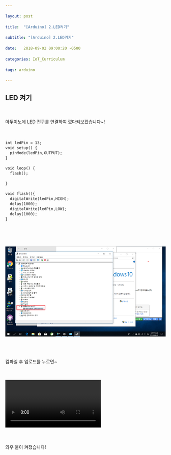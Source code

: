 ```yaml
---

layout: post

title:  "[Arduino] 2.LED켜기"

subtitle: "[Arduino] 2.LED켜기"

date:   2018-09-02 09:00:20 -0500

categories: IoT_Curriculum

tags: arduino

---
```


## LED 켜기

<br>
<br>
아두이노에 LED 전구를 연결하여 껐다켜보겠습니다~!
<br>
<br>
<br>

```
int ledPin = 13;
void setup() {
  pinMode(ledPin,OUTPUT);
}

void loop() {
  flash();  

}

void flash(){
  digitalWrite(ledPin,HIGH);
  delay(1000);
  digitalWrite(ledPin,LOW);
  delay(1000);
}
```

<br>
<br>
<br>

![image](/image/Arduino_image/Arduino_image_08.png)

<br>
<br>
<br>
컴파일 후 업로드를 누르면~
<br>
<br>
<br>

<video src="/image/Arduino_image/Arduino_video_01.mp4" controls autoplay></video>

<br>
<br>
와우 불이 켜졌습니다!